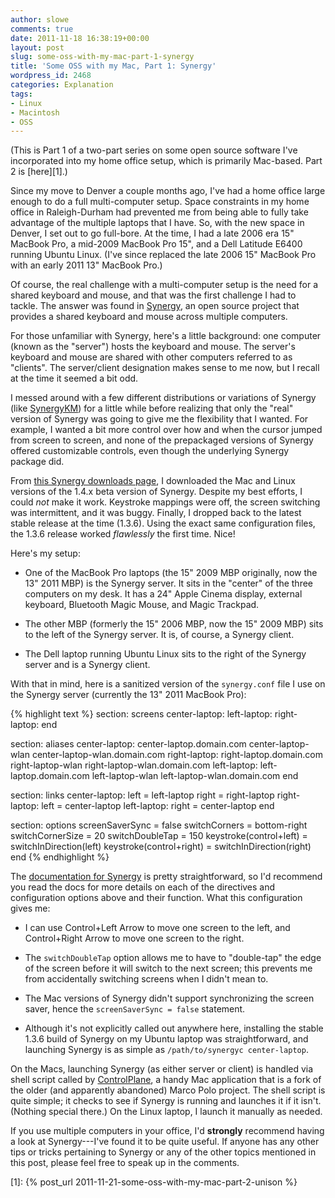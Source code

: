 ```yaml
---
author: slowe
comments: true
date: 2011-11-18 16:38:19+00:00
layout: post
slug: some-oss-with-my-mac-part-1-synergy
title: 'Some OSS with my Mac, Part 1: Synergy'
wordpress_id: 2468
categories: Explanation
tags:
- Linux
- Macintosh
- OSS
---
```


(This is Part 1 of a two-part series on some open source software I've incorporated into my home office setup, which is primarily Mac-based. Part 2 is [here][1].)

Since my move to Denver a couple months ago, I've had a home office large enough to do a full multi-computer setup. Space constraints in my home office in Raleigh-Durham had prevented me from being able to fully take advantage of the multiple laptops that I have. So, with the new space in Denver, I set out to go full-bore. At the time, I had a late 2006 era 15" MacBook Pro, a mid-2009 MacBook Pro 15", and a Dell Latitude E6400 running Ubuntu Linux. (I've since replaced the late 2006 15" MacBook Pro with an early 2011 13" MacBook Pro.)

Of course, the real challenge with a multi-computer setup is the need for a shared keyboard and mouse, and that was the first challenge I had to tackle. The answer was found in [Synergy](http://synergy-foss.org/), an open source project that provides a shared keyboard and mouse across multiple computers.

For those unfamiliar with Synergy, here's a little background: one computer (known as the "server") hosts the keyboard and mouse. The server's keyboard and mouse are shared with other computers referred to as "clients". The server/client designation makes sense to me now, but I recall at the time it seemed a bit odd.

I messed around with a few different distributions or variations of Synergy (like [SynergyKM](http://sourceforge.net/projects/synergykm/)) for a little while before realizing that only the "real" version of Synergy was going to give me the flexibility that I wanted. For example, I wanted a bit more control over how and when the cursor jumped from screen to screen, and none of the prepackaged versions of Synergy offered customizable controls, even though the underlying Synergy package did.

From [this Synergy downloads page](http://synergy-foss.org/download/), I downloaded the Mac and Linux versions of the 1.4.x beta version of Synergy. Despite my best efforts, I could _not_ make it work. Keystroke mappings were off, the screen switching was intermittent, and it was buggy. Finally, I dropped back to the latest stable release at the time (1.3.6). Using the exact same configuration files, the 1.3.6 release worked _flawlessly_ the first time. Nice!

Here's my setup:

* One of the MacBook Pro laptops (the 15" 2009 MBP originally, now the 13" 2011 MBP) is the Synergy server. It sits in the "center" of the three computers on my desk. It has a 24" Apple Cinema display, external keyboard, Bluetooth Magic Mouse, and Magic Trackpad.

* The other MBP (formerly the 15" 2006 MBP, now the 15" 2009 MBP) sits to the left of the Synergy server. It is, of course, a Synergy client.

* The Dell laptop running Ubuntu Linux sits to the right of the Synergy server and is a Synergy client.

With that in mind, here is a sanitized version of the `synergy.conf` file I use on the Synergy server (currently the 13" 2011 MacBook Pro):

{% highlight text %}
section: screens
    center-laptop:
    left-laptop:
    right-laptop:
end

section: aliases
    center-laptop:
        center-laptop.domain.com
        center-laptop-wlan
        center-laptop-wlan.domain.com
    right-laptop:
        right-laptop.domain.com
        right-laptop-wlan
        right-laptop-wlan.domain.com
    left-laptop:
        left-laptop.domain.com
        left-laptop-wlan
        left-laptop-wlan.domain.com
end

section: links
    center-laptop:
        left = left-laptop
        right = right-laptop
    right-laptop:
        left = center-laptop
    left-laptop:
        right = center-laptop
end

section: options
    screenSaverSync = false
    switchCorners = bottom-right
    switchCornerSize = 20
    switchDoubleTap = 150
    keystroke(control+left) = switchInDirection(left)
    keystroke(control+right) = switchInDirection(right)
end
{% endhighlight %}

The [documentation for Synergy](http://synergy-foss.org/tracker/projects/synergy/wiki/Docs) is pretty straightforward, so I'd recommend you read the docs for more details on each of the directives and configuration options above and their function. What this configuration gives me:

* I can use Control+Left Arrow to move one screen to the left, and Control+Right Arrow to move one screen to the right.

* The `switchDoubleTap` option allows me to have to "double-tap" the edge of the screen before it will switch to the next screen; this prevents me from accidentally switching screens when I didn't mean to.

* The Mac versions of Synergy didn't support synchronizing the screen saver, hence the `screenSaverSync = false` statement.

* Although it's not explicitly called out anywhere here, installing the stable 1.3.6 build of Synergy on my Ubuntu laptop was straightforward, and launching Synergy is as simple as `/path/to/synergyc center-laptop`.

On the Macs, launching Synergy (as either server or client) is handled via shell script called by [ControlPlane](http://controlplane.dustinrue.com/), a handy Mac application that is a fork of the older (and apparently abandoned) Marco Polo project. The shell script is quite simple; it checks to see if Synergy is running and launches it if it isn't. (Nothing special there.) On the Linux laptop, I launch it manually as needed.

If you use multiple computers in your office, I'd **strongly** recommend having a look at Synergy---I've found it to be quite useful. If anyone has any other tips or tricks pertaining to Synergy or any of the other topics mentioned in this post, please feel free to speak up in the comments.

[1]: {% post_url 2011-11-21-some-oss-with-my-mac-part-2-unison %}
